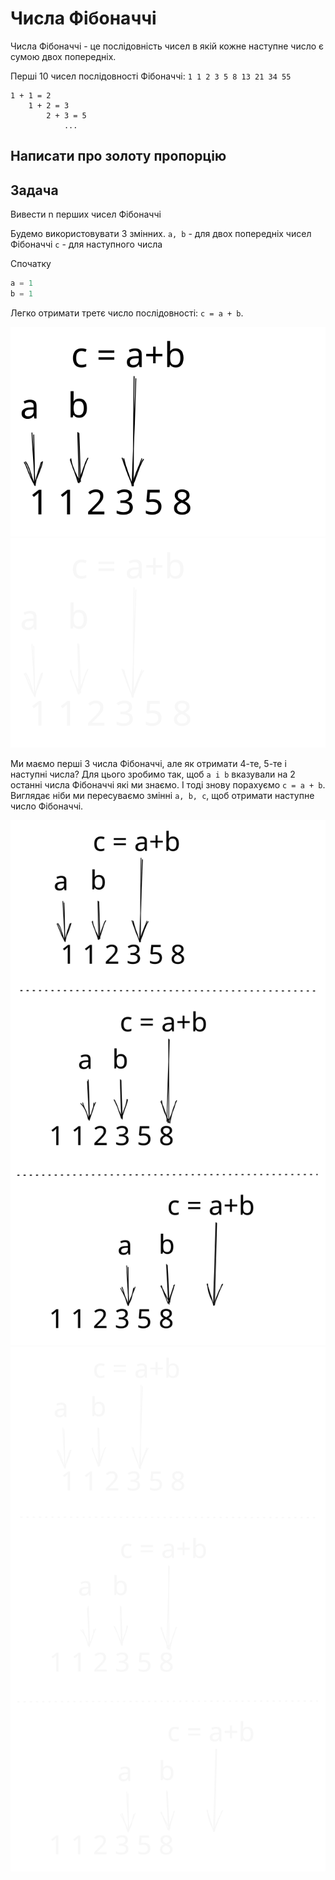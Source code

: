 # Числа Фібоначчі

Числа Фібоначчі - це послідовність чисел в якій кожне наступне число є сумою двох попередніх.

Перші 10 чисел послідовності Фібоначчі: `1 1 2 3 5 8 13 21 34 55`

```
1 + 1 = 2
    1 + 2 = 3
        2 + 3 = 5
            ...
```

## Написати про золоту пропорцію

## Задача
Вивести n перших чисел Фібоначчі

Будемо використовувати 3 змінних.
`a, b` - для двох попередніх чисел Фібоначчі
`c` - для наступного числа

Спочатку

```python
a = 1
b = 1
```

Легко отримати третє число послідовності: `c = a + b`.

![Перші 3 числа послідовності](/loops/img/fibo1.svg#gh-light-mode-only)![Перші 3 числа послідовності](/loops/img/fibo1-dark.svg#gh-dark-mode-only)

Ми маємо перші 3 числа Фібоначчі, але як отримати 4-те, 5-те і наступні числа?
Для цього зробимо так, щоб `a i b` вказували на 2 останні числа Фібоначчі які ми знаємо. І тоді знову порахуємо `c = a + b`.
Виглядає ніби ми пересуваємо змінні `a, b, c`, щоб отримати наступне число Фібоначчі.

![Змінюємо значення змінних](/loops/img/fibo2.svg#gh-light-mode-only)![Змінюємо значення змінних](/loops/img/fibo2-dark.svg#gh-dark-mode-only)
